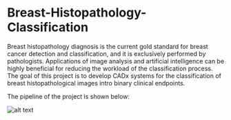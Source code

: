 # Breast-Histopathology-Classification

Breast histopathology diagnosis is the current gold standard for breast cancer detection and classification, and it is exclusively performed by pathologists.
Applications of image analysis and artificial intelligence can be highly beneficial for reducing the workload of the classification process.
The goal of this project is to develop CADx systems for the classification of breast histopathological images intro binary clinical endpoints.

The pipeline of the project is shown below: 

![alt text](https://github.com/cansuyalcinn/Breast-Histopathology-Classification/blob/main/prject_hist_pipelines_general.png)


